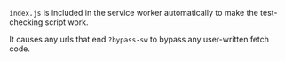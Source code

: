 `index.js` is included in the service worker automatically to make the test-checking script work.

It causes any urls that end `?bypass-sw` to bypass any user-written fetch code.

